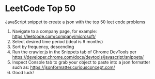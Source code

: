 # LeetCode Top 50
JavaScript snippet to create a json with the top 50 leet code problems 

1. Navigate to a company page, for example: https://leetcode.com/company/microsoft/
2. Select desired time period (ideal is 6 months)
3. Sort by frequency, descending
4. Run the crawler.js in the Snippets tab of Chrome DevTools per https://developer.chrome.com/docs/devtools/javascript/snippets/ 
5. Inspect Console tab to grab your object to paste into a json formatter such as: https://jsonformatter.curiousconcept.com/
6. Good luck!
